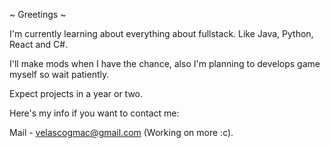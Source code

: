 
~ Greetings ~

I'm currently learning about everything about fullstack.
Like Java, Python, React and C#.

I'll make mods when I have the chance, also
I'm planning to develops game myself so wait patiently.

Expect projects in a year or two.

Here's my info if you want to contact me:

Mail - velascogmac@gmail.com
(Working on more :c).
